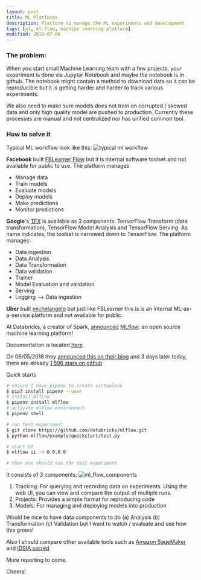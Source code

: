```yaml
---
layout: post
title: ML Platforms
description: Platform to manage the ML experiments and development
tags: [ml, ml-flow, machine learning platform]
modified: 2018-07-08
---
```


### The problem:

When you start small Machine Learning team with a few projects, your experiment is done
via Jupyter Notebook and maybe the notebook is in github.
The notebook might contain a method to download data so it can be reproducible but 
it is getting harder and harder to track various experiments.

We also need to make sure models does not train on corrupted / skewed data
and only high quality model are pushed to production.
Currently these processes are manual and not centralized nor has unified common tool. 


### How to solve it

Typical ML workflow look like this: 
![typical ml workflow](https://docs.aws.amazon.com/sagemaker/latest/dg/images/ml-concepts-10.png)


**Facebook** built [FBLearner Flow](https://code.fb.com/applied-machine-learning/introducing-fblearner-flow-facebook-s-ai-backbone/)
but it is internal software toolset and not available for public to use.
The platform manages:
- Manage data
- Train models
- Evaluate models
- Deploy models
- Make predictions
- Monitor predictions

**Google**'s [TFX](https://www.tensorflow.org/tfx/) is available as 3 components:
TensorFlow Transform (data transformation), TensorFlow Model Analysis and TensorFlow Serving.
As name indicates, the toolset is narrowed down to TensorFlow.
The platform manages:
- Data ingestion
- Data Analysis
- Data Transformation
- Data validation
- Trainer
- Model Evaluation and validation
- Serving
- Logging --> Data ingestion

**Uber** built [michelangelo](https://eng.uber.com/michelangelo/) but just like FBLearner 
this is is an internal ML-as-a-service platform and not available for public.

At Databricks, a creator of Spark, [announced](https://databricks.com/blog/2018/06/05/introducing-mlflow-an-open-source-machine-learning-platform.html) 
[MLflow](https://www.mlflow.org/): 
an open source machine learning platform!

Documentation is located [here](https://mlflow.org/docs/latest/index.html).

On 06/05/2018 they [announced this on their blog](https://databricks.com/blog/2018/06/05/introducing-mlflow-an-open-source-machine-learning-platform.html)
and 3 days later today, there are already [1,596 stars on github](https://github.com/databricks/mlflow)

Quick starts 
```bash
# ensure I have pipenv to create virtualenv
$ pip3 install pipenv --user
# install mlflow
$ pipenv install mlflow
# activate mlflow environment
$ pipenv shell

# run test experiment
$ git clone https://github.com/databricks/mlflow.git
$ python mlflow/example/quickstart/test.py

# start UI
$ mlflow ui -h 0.0.0.0

# then you should see the test experiment 
```

It consists of 3 components:
![ml_flow_components](https://databricks.com/wp-content/uploads/2018/06/mlflow.png)
1. Tracking: For querying and recording data on experiments. 
Using the web UI, you can view and compare the output of multiple runs. 
2. Projects: Provides a simple format for reproducing code
3. Models: For managing and deploying models into production

Would be nice to have data components to do 
(a) Analysis (b) Transformation (c) Validation
but I want to watch / evaluate and see how this grows!

Also I should compare other available tools such as
[Amazon SageMaker](https://aws.amazon.com/sagemaker/) and
[IDSIA sacred](https://github.com/IDSIA/sacred)

More reporting to come.

Cheers!
